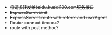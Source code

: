 ﻿- ~~将请求转发给baidu.kuaidi100.com服务接口~~
- ~~ExpressServlet.init~~
- ~~ExpressServlet.route with referer and userAgent~~
- Router connect timeout?
- route with post method?



